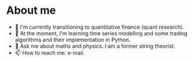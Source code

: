 # About me

- 🔭 I'm currently transitioning to quantitative finance (quant research).
- 🌱 At the moment, I'm learning time series modelling and some trading algorithms and their implementation in Python.
- 💬 Ask me about maths and physics. I am a former string theorist.
- 📫 How to reach me: e-mail.
